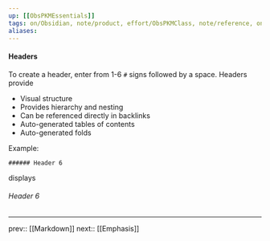 ```yaml
---
up: [[ObsPKMEssentials]]
tags: on/Obsidian, note/product, effort/ObsPKMClass, note/reference, on/Markdown
aliases: 
---
```

#### Headers

To create a header, enter from 1-6 `#` signs followed by a space. Headers provide
- Visual structure
- Provides hierarchy and nesting
- Can be referenced directly in backlinks
- Auto-generated tables of contents
- Auto-generated folds

Example:

`###### Header 6`

displays

###### Header 6

---
prev:: [[Markdown]]
next:: [[Emphasis]]
